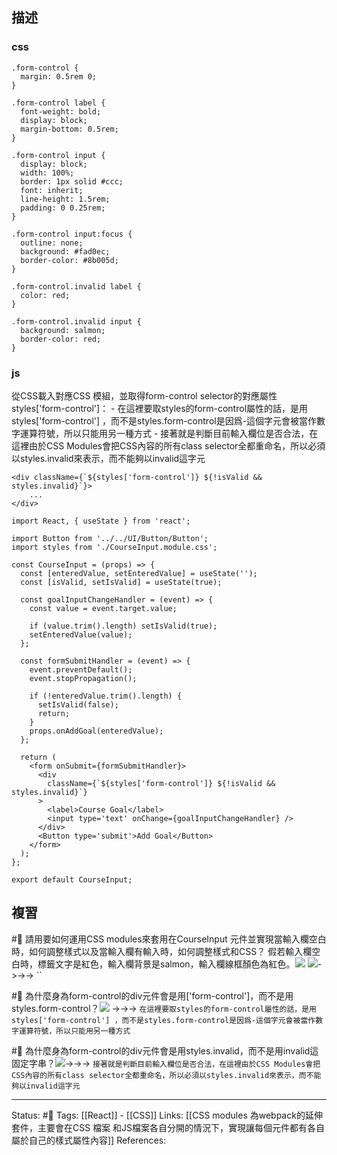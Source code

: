 ## 描述

### css

```
.form-control {
  margin: 0.5rem 0;
}

.form-control label {
  font-weight: bold;
  display: block;
  margin-bottom: 0.5rem;
}

.form-control input {
  display: block;
  width: 100%;
  border: 1px solid #ccc;
  font: inherit;
  line-height: 1.5rem;
  padding: 0 0.25rem;
}

.form-control input:focus {
  outline: none;
  background: #fad0ec;
  border-color: #8b005d;
}

.form-control.invalid label {
  color: red;
}

.form-control.invalid input {
  background: salmon;
  border-color: red;
}
```

### js

從CSS載入對應CSS 模組，並取得form-control selector的對應屬性styles['form-control']：
	- 在這裡要取styles的form-control屬性的話，是用styles['form-control'] ，而不是styles.form-control是因爲-這個字元會被當作數字運算符號，所以只能用另一種方式
	- 接著就是判斷目前輸入欄位是否合法，在這裡由於CSS Modules會把CSS內容的所有class selector全都重命名，所以必須以styles.invalid來表示，而不能夠以invalid這字元


```
<div className={`${styles['form-control']} ${!isValid && styles.invalid}`}>
	...
</div>
```





```
import React, { useState } from 'react';

import Button from '../../UI/Button/Button';
import styles from './CourseInput.module.css';

const CourseInput = (props) => {
  const [enteredValue, setEnteredValue] = useState('');
  const [isValid, setIsValid] = useState(true);

  const goalInputChangeHandler = (event) => {
    const value = event.target.value;

    if (value.trim().length) setIsValid(true);
    setEnteredValue(value);
  };

  const formSubmitHandler = (event) => {
    event.preventDefault();
    event.stopPropagation();

    if (!enteredValue.trim().length) {
      setIsValid(false);
      return;
    }
    props.onAddGoal(enteredValue);
  };

  return (
    <form onSubmit={formSubmitHandler}>
      <div
        className={`${styles['form-control']} ${!isValid && styles.invalid}`}
      >
        <label>Course Goal</label>
        <input type='text' onChange={goalInputChangeHandler} />
      </div>
      <Button type='submit'>Add Goal</Button>
    </form>
  );
};

export default CourseInput;
```


## 複習

#🧠  請用要如何運用CSS modules來套用在CourseInput 元件並實現當輸入欄空白時，如何調整樣式以及當輸入欄有輸入時，如何調整樣式和CSS？ 假若輸入欄空白時，標籤文字是紅色，輸入欄背景是salmon，輸入欄線框顏色為紅色。![](https://res.cloudinary.com/dqfxgtyoi/image/upload/v1662385055/blog/react/style/css%20module/css-module-example1-class_kqjx0a.png)  ![](https://res.cloudinary.com/dqfxgtyoi/image/upload/v1662385055/blog/react/style/css%20module/css-module-example1-component_eoq7td.png)->->-> ``
<!--SR:!2022-09-09,3,250-->


#🧠 為什麼身為form-control的div元件會是用['form-control']，而不是用styles.form-control？![](https://res.cloudinary.com/dqfxgtyoi/image/upload/v1662385411/blog/react/style/css%20module/css-module-example2-component_fheh15.png) ->->-> `在這裡要取styles的form-control屬性的話，是用styles['form-control'] ，而不是styles.form-control是因爲-這個字元會被當作數字運算符號，所以只能用另一種方式`
<!--SR:!2022-09-18,9,250-->

#🧠 為什麼身為form-control的div元件會是用styles.invalid，而不是用invalid這固定字串？![](https://res.cloudinary.com/dqfxgtyoi/image/upload/v1662385411/blog/react/style/css%20module/css-module-example2-component_fheh15.png)->->-> `接著就是判斷目前輸入欄位是否合法，在這裡由於CSS Modules會把CSS內容的所有class selector全都重命名，所以必須以styles.invalid來表示，而不能夠以invalid這字元`
<!--SR:!2022-09-19,10,250-->

---
Status: #🌱 
Tags:
[[React]] - [[CSS]]
Links:
[[CSS modules 為webpack的延伸套件，主要會在CSS 檔案 和JS檔案各自分開的情況下，實現讓每個元件都有各自屬於自己的樣式屬性內容]]
References: